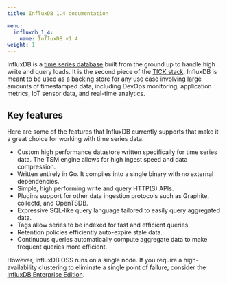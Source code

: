 ```yaml
---
title: InfluxDB 1.4 documentation

menu:
  influxdb_1_4:
    name: InfluxDB v1.4
weight: 1
---
```


InfluxDB is a [time series database](https://en.wikipedia.org/wiki/Time_series_database) built from the ground up to handle high write and query loads.
It is the second piece of the
[TICK stack](https://influxdata.com/time-series-platform/).
InfluxDB is meant to be used as a backing store for any use case involving large amounts of timestamped data, including DevOps monitoring, application metrics, IoT sensor data, and real-time analytics.

## Key features

Here are some of the features that InfluxDB currently supports that make it a great choice for working with time series data.

* Custom high performance datastore written specifically for time series data.
The TSM engine allows for high ingest speed and data compression.
* Written entirely in Go.
It compiles into a single binary with no external dependencies.
* Simple, high performing write and query HTTP(S) APIs.
* Plugins support for other data ingestion protocols such as Graphite, collectd, and OpenTSDB.
* Expressive SQL-like query language tailored to easily query aggregated data.
* Tags allow series to be indexed for fast and efficient queries.
* Retention policies efficiently auto-expire stale data.
* Continuous queries automatically compute aggregate data to make frequent queries more efficient.

However, InfluxDB OSS runs on a single node. If you require a high-availability clustering
to eliminate a single point of failure, consider the [InfluxDB Enterprise Edition](https://docs.influxdata.com/influxdb/v1.4/high_availability/).

